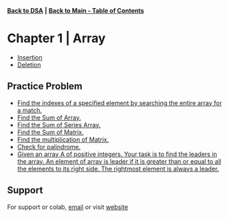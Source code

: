 [**Back to DSA**](https://github.com/xanderbilla/LPU-Academics/tree/main/Navs/CSE205/CSE205.md) **|** [**Back to Main - Table of Contents**](https://github.com/xanderbilla/LPU-Academics#readme)

# Chapter 1 | Array

- [Insertion](https://github.com/xanderbilla/LPU-Academics/blob/main/CSE%20205%20-%20DSA/Chapter%201%20-%20Arrays/1_1-Array_Insertion.cpp)
- [Deletion](https://github.com/xanderbilla/LPU-Academics/blob/main/CSE%20205%20-%20DSA/Chapter%201%20-%20Arrays/1_2-Array_Deletion.cpp)


## Practice Problem 

- [Find the indexes of a specified element by searching the entire array for a match.](https://github.com/xanderbilla/LPU-Academics/blob/main/Practice/DSA_Practice/Practice_1.cpp)
- [Find the Sum of Array.](https://github.com/xanderbilla/LPU-Academics/blob/main/Practice/DSA_Practice/Practice_2.cpp)
- [Find the Sum of Series Array.](https://github.com/xanderbilla/LPU-Academics/blob/main/Practice/DSA_Practice/Practice_2.cpp)
- [Find the Sum of Matrix.](https://github.com/xanderbilla/LPU-Academics/blob/main/Practice/DSA_Practice/Practice_2.cpp)
- [Find the multiplication of Matrix.](https://github.com/xanderbilla/LPU-Academics/blob/main/Practice/DSA_Practice/Practice_2.cpp)
- [Check for palindrome.](https://github.com/xanderbilla/LPU-Academics/blob/main/Practice/DSA_Practice/Practice_2.cpp)
- [Given an array A of positive integers. Your task is to find the leaders in the array. An element of array is leader if it is greater than or equal to all the elements to its right side. The rightmost element is always a leader.](https://github.com/xanderbilla/LPU-Academics/blob/main/Practice/DSA_Practice/Practice_2.cpp)


## Support

For support or colab, [email](mailto:dev.xanderbilla@gmail.com) or visit [website](https://xanderbilla.com)
